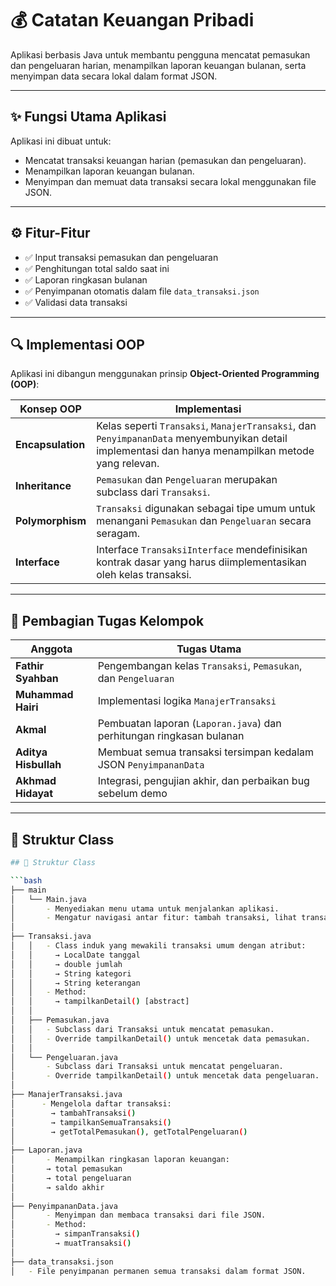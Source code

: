 # 💰 Catatan Keuangan Pribadi

Aplikasi berbasis Java untuk membantu pengguna mencatat pemasukan dan pengeluaran harian, menampilkan laporan keuangan bulanan, serta menyimpan data secara lokal dalam format JSON.

---

## ✨ Fungsi Utama Aplikasi

Aplikasi ini dibuat untuk:
- Mencatat transaksi keuangan harian (pemasukan dan pengeluaran).
- Menampilkan laporan keuangan bulanan.
- Menyimpan dan memuat data transaksi secara lokal menggunakan file JSON.

---

## ⚙️ Fitur-Fitur

- ✅ Input transaksi pemasukan dan pengeluaran
- ✅ Penghitungan total saldo saat ini
- ✅ Laporan ringkasan bulanan
- ✅ Penyimpanan otomatis dalam file `data_transaksi.json`
- ✅ Validasi data transaksi

---

## 🔍 Implementasi OOP

Aplikasi ini dibangun menggunakan prinsip **Object-Oriented Programming (OOP)**:

| Konsep OOP        | Implementasi                                                                 |
|-------------------|------------------------------------------------------------------------------|
| **Encapsulation** | Kelas seperti `Transaksi`, `ManajerTransaksi`, dan `PenyimpananData` menyembunyikan detail implementasi dan hanya menampilkan metode yang relevan. |
| **Inheritance**   | `Pemasukan` dan `Pengeluaran` merupakan subclass dari `Transaksi`.           |
| **Polymorphism**  | `Transaksi` digunakan sebagai tipe umum untuk menangani `Pemasukan` dan `Pengeluaran` secara seragam. |
| **Interface**     | Interface `TransaksiInterface` mendefinisikan kontrak dasar yang harus diimplementasikan oleh kelas transaksi. |

---

## 👥 Pembagian Tugas Kelompok

| Anggota | Tugas Utama                                                                 |
|---------|------------------------------------------------------------------------------|
| **Fathir Syahban** | Pengembangan kelas `Transaksi`, `Pemasukan`, dan `Pengeluaran`         |
| **Muhammad Hairi** | Implementasi logika `ManajerTransaksi`    |
| **Akmal** | Pembuatan laporan (`Laporan.java`) dan perhitungan ringkasan bulanan   |
| **Aditya Hisbullah** | Membuat semua transaksi tersimpan kedalam JSON `PenyimpananData`       |
| **Akhmad Hidayat** | Integrasi, pengujian akhir, dan perbaikan bug sebelum demo             |

---

## 🧩 Struktur Class

```bash
## 🧱 Struktur Class

```bash
├── main
│   └── Main.java
│       - Menyediakan menu utama untuk menjalankan aplikasi.
│       - Mengatur navigasi antar fitur: tambah transaksi, lihat transaksi, laporan, simpan/muat data.
│
├── Transaksi.java
│   │   - Class induk yang mewakili transaksi umum dengan atribut:
│   │     → LocalDate tanggal
│   │     → double jumlah
│   │     → String kategori
│   │     → String keterangan
│   │   - Method:
│   │     → tampilkanDetail() [abstract]
│   │
│   ├── Pemasukan.java
│   │   - Subclass dari Transaksi untuk mencatat pemasukan.
│   │   - Override tampilkanDetail() untuk mencetak data pemasukan.
│   │
│   └── Pengeluaran.java
│       - Subclass dari Transaksi untuk mencatat pengeluaran.
│       - Override tampilkanDetail() untuk mencetak data pengeluaran.
│
├── ManajerTransaksi.java
│      - Mengelola daftar transaksi:
│        → tambahTransaksi()
│        → tampilkanSemuaTransaksi()
│        → getTotalPemasukan(), getTotalPengeluaran()
│   
├── Laporan.java
│       - Menampilkan ringkasan laporan keuangan:
│       → total pemasukan
│       → total pengeluaran
│       → saldo akhir
│
├── PenyimpananData.java
│       - Menyimpan dan membaca transaksi dari file JSON.
│       - Method:
│         → simpanTransaksi()
│         → muatTransaksi()
│
├── data_transaksi.json
│   - File penyimpanan permanen semua transaksi dalam format JSON.
